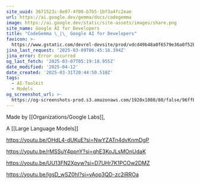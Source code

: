 ```yaml
---
site_uuid: 3671523c-8e07-4f00-b7b5-1bf3a4fc2eae
url: https://ai.google.dev/gemma/docs/codegemma
image: https://ai.google.dev/static/site-assets/images/share.png
site_name: Google AI for Developers
title: "CodeGemma \_|\_ Google AI for Developers"
favicon: >-
  https://www.gstatic.com/devrel-devsite/prod/vdcd49b48a0f6579e36a0f52b513a1840db67522fa48e80a57742b4388044a7e9/googledevai/images/favicon-new.png
jina_last_request: '2025-03-09T06:45:16.394Z'
jina_error: Error occurred
og_last_fetch: '2025-03-07T05:19:18.955Z'
date_modified: '2025-04-12'
date_created: '2025-03-31T20:44:50.510Z'
tags:
  - AI-Toolkit
  - Models
og_screenshot_url: >-
  https://og-screenshots-prod.s3.amazonaws.com/1920x1080/80/false/96ffbc5079692626392e1b26ac37991755dac13b0a3bffd4e57663d86c5201a1.jpeg
---
```














Made by [[Organizations/Google Labs]],

A [[Large Language Models]]

https://youtu.be/OHdL4-dUKuE?si=NwYZATn4dvKnmDgP

https://youtu.be/rMSSuY4ppnY?si=qhE3KoJLsMOnUdaK

https://youtu.be/UU13FN2Xpyw?si=D7UHr7K1PCOw2DMZ

https://youtu.be/lgsD_wSZ0hI?si=yAop3QD-zc2iRROa